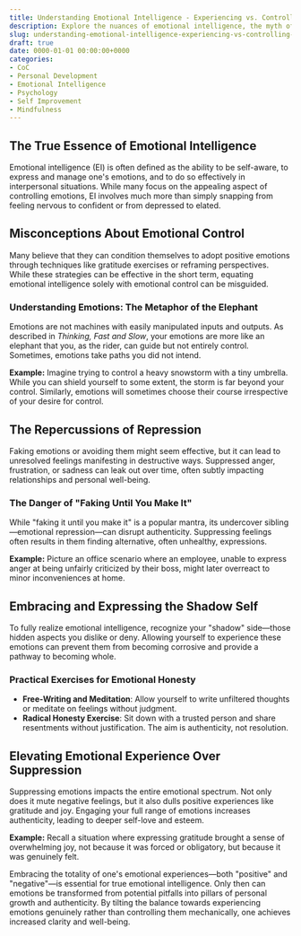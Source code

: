 ```yaml
---
title: Understanding Emotional Intelligence - Experiencing vs. Controlling Emotions
description: Explore the nuances of emotional intelligence, the myth of controlling emotions, and how embracing one's full emotional spectrum can enhance self-awareness and authenticity.
slug: understanding-emotional-intelligence-experiencing-vs-controlling-emotions
draft: true
date: 0000-01-01 00:00:00+0000
categories:
- CoC
- Personal Development
- Emotional Intelligence
- Psychology
- Self Improvement
- Mindfulness
---
```


## The True Essence of Emotional Intelligence

Emotional intelligence (EI) is often defined as the ability to be self-aware, to express and manage one's emotions, and to do so effectively in interpersonal situations. While many focus on the appealing aspect of controlling emotions, EI involves much more than simply snapping from feeling nervous to confident or from depressed to elated.

## Misconceptions About Emotional Control

Many believe that they can condition themselves to adopt positive emotions through techniques like gratitude exercises or reframing perspectives. While these strategies can be effective in the short term, equating emotional intelligence solely with emotional control can be misguided.

### Understanding Emotions: The Metaphor of the Elephant

Emotions are not machines with easily manipulated inputs and outputs. As described in *Thinking, Fast and Slow*, your emotions are more like an elephant that you, as the rider, can guide but not entirely control. Sometimes, emotions take paths you did not intend.

**Example:** Imagine trying to control a heavy snowstorm with a tiny umbrella. While you can shield yourself to some extent, the storm is far beyond your control. Similarly, emotions will sometimes choose their course irrespective of your desire for control.

## The Repercussions of Repression

Faking emotions or avoiding them might seem effective, but it can lead to unresolved feelings manifesting in destructive ways. Suppressed anger, frustration, or sadness can leak out over time, often subtly impacting relationships and personal well-being.

### The Danger of "Faking Until You Make It"

While "faking it until you make it" is a popular mantra, its undercover sibling—emotional repression—can disrupt authenticity. Suppressing feelings often results in them finding alternative, often unhealthy, expressions.

**Example:** Picture an office scenario where an employee, unable to express anger at being unfairly criticized by their boss, might later overreact to minor inconveniences at home.

## Embracing and Expressing the Shadow Self

To fully realize emotional intelligence, recognize your "shadow" side—those hidden aspects you dislike or deny. Allowing yourself to experience these emotions can prevent them from becoming corrosive and provide a pathway to becoming whole.

### Practical Exercises for Emotional Honesty

- **Free-Writing and Meditation**: Allow yourself to write unfiltered thoughts or meditate on feelings without judgment.
- **Radical Honesty Exercise**: Sit down with a trusted person and share resentments without justification. The aim is authenticity, not resolution.

## Elevating Emotional Experience Over Suppression

Suppressing emotions impacts the entire emotional spectrum. Not only does it mute negative feelings, but it also dulls positive experiences like gratitude and joy. Engaging your full range of emotions increases authenticity, leading to deeper self-love and esteem.

**Example:** Recall a situation where expressing gratitude brought a sense of overwhelming joy, not because it was forced or obligatory, but because it was genuinely felt.

Embracing the totality of one's emotional experiences—both "positive" and "negative"—is essential for true emotional intelligence. Only then can emotions be transformed from potential pitfalls into pillars of personal growth and authenticity. By tilting the balance towards experiencing emotions genuinely rather than controlling them mechanically, one achieves increased clarity and well-being.
